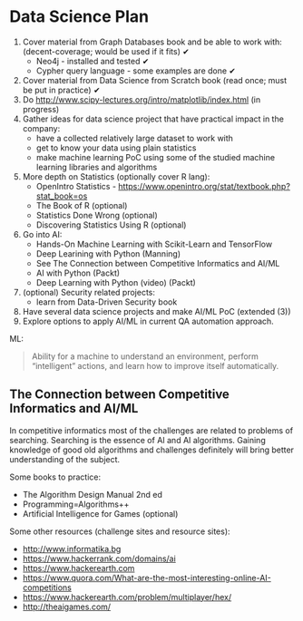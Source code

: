 # Data Science Plan

1. Cover material from Graph Databases book and be able to work with: (decent-coverage; would be used if it fits) ✔
    * Neo4j - installed and tested ✔
    * Cypher query language - some examples are done ✔
1. Cover material from Data Science from Scratch book  (read once; must be put in practice) ✔
1. Do http://www.scipy-lectures.org/intro/matplotlib/index.html (in progress)
1. Gather ideas for data science project that have practical impact in the company:
    * have a collected relatively large dataset to work with
    * get to know your data using plain statistics
    * make machine learning PoC using some of the studied machine learning libraries and algorithms
1. More depth on Statistics (optionally cover R lang):
    * OpenIntro Statistics - https://www.openintro.org/stat/textbook.php?stat_book=os
    * The Book of R (optional)
    * Statistics Done Wrong (optional)
    * Discovering Statistics Using R (optional)
1. Go into AI:
    * Hands-On Machine Learning with Scikit-Learn and TensorFlow
    * Deep Learining with Python (Manning)
    * See The Connection between Competitive Informatics and AI/ML
    * AI with Python (Packt)
    * Deep Learning with Python (video) (Packt)
1. (optional) Security related projects:
    * learn from Data-Driven Security book
1. Have several data science projects and make AI/ML PoC (extended (3))
1. Explore options to apply AI/ML in current QA automation approach.

ML:
> Ability for a machine to understand an environment, perform “intelligent” actions, and learn how to improve itself automatically.

## The Connection between Competitive Informatics and AI/ML

In competitive informatics most of the challenges are related to problems of searching. Searching is the essence of AI and AI algorithms. Gaining knowledge of good old algorithms and challenges definitely will bring better understanding of the subject.

Some books to practice:

* The Algorithm Design Manual 2nd ed
* Programming=Algorithms++
* Artificial Intelligence for Games (optional)

Some other resources (challenge sites and resource sites):

* http://www.informatika.bg
* https://www.hackerrank.com/domains/ai
* https://www.hackerearth.com
* https://www.quora.com/What-are-the-most-interesting-online-AI-competitions
* https://www.hackerearth.com/problem/multiplayer/hex/
* http://theaigames.com/